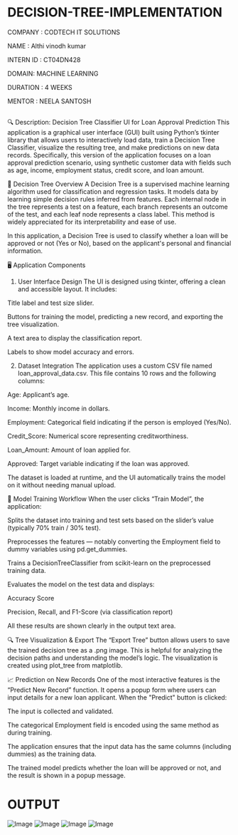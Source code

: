 # DECISION-TREE-IMPLEMENTATION

COMPANY : CODTECH IT SOLUTIONS

 NAME : Althi vinodh kumar

 INTERN ID : CT04DN428

DOMAIN: MACHINE LEARNING

DURATION : 4 WEEKS

MENTOR : NEELA SANTOSH

##
🔍 Description: Decision Tree Classifier UI for Loan Approval Prediction
This application is a graphical user interface (GUI) built using Python’s tkinter library that allows users to interactively load data, train a Decision Tree Classifier, visualize the resulting tree, and make predictions on new data records. Specifically, this version of the application focuses on a loan approval prediction scenario, using synthetic customer data with fields such as age, income, employment status, credit score, and loan amount.

🌱 Decision Tree Overview
A Decision Tree is a supervised machine learning algorithm used for classification and regression tasks. It models data by learning simple decision rules inferred from features. Each internal node in the tree represents a test on a feature, each branch represents an outcome of the test, and each leaf node represents a class label. This method is widely appreciated for its interpretability and ease of use.

In this application, a Decision Tree is used to classify whether a loan will be approved or not (Yes or No), based on the applicant's personal and financial information.

🖥️ Application Components
1. User Interface Design
The UI is designed using tkinter, offering a clean and accessible layout. It includes:

Title label and test size slider.

Buttons for training the model, predicting a new record, and exporting the tree visualization.

A text area to display the classification report.

Labels to show model accuracy and errors.

2. Dataset Integration
The application uses a custom CSV file named loan_approval_data.csv. This file contains 10 rows and the following columns:

Age: Applicant’s age.

Income: Monthly income in dollars.

Employment: Categorical field indicating if the person is employed (Yes/No).

Credit_Score: Numerical score representing creditworthiness.

Loan_Amount: Amount of loan applied for.

Approved: Target variable indicating if the loan was approved.

The dataset is loaded at runtime, and the UI automatically trains the model on it without needing manual upload.

🧠 Model Training Workflow
When the user clicks “Train Model”, the application:

Splits the dataset into training and test sets based on the slider’s value (typically 70% train / 30% test).

Preprocesses the features — notably converting the Employment field to dummy variables using pd.get_dummies.

Trains a DecisionTreeClassifier from scikit-learn on the preprocessed training data.

Evaluates the model on the test data and displays:

Accuracy Score

Precision, Recall, and F1-Score (via classification report)

All these results are shown clearly in the output text area.

🔍 Tree Visualization & Export
The “Export Tree” button allows users to save the trained decision tree as a .png image. This is helpful for analyzing the decision paths and understanding the model’s logic. The visualization is created using plot_tree from matplotlib.

📈 Prediction on New Records
One of the most interactive features is the “Predict New Record” function. It opens a popup form where users can input details for a new loan applicant. When the "Predict" button is clicked:

The input is collected and validated.

The categorical Employment field is encoded using the same method as during training.

The application ensures that the input data has the same columns (including dummies) as the training data.

The trained model predicts whether the loan will be approved or not, and the result is shown in a popup message.
##

# OUTPUT
![Image](https://github.com/user-attachments/assets/9f8e017b-55c7-44e3-9000-cf707ea21531)
![Image](https://github.com/user-attachments/assets/2af40b8e-af91-4782-9e20-6f8150dd607f)
![Image](https://github.com/user-attachments/assets/137e811c-413e-4bcd-82b2-6efb71c49d88)
![Image](https://github.com/user-attachments/assets/7c1f798f-cf1c-4cbb-8328-685b83db0bec)
